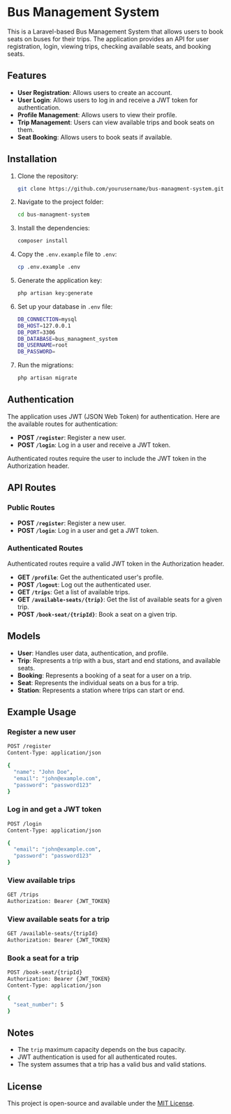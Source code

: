 
# Bus Management System

This is a Laravel-based Bus Management System that allows users to book seats on buses for their trips. The application provides an API for user registration, login, viewing trips, checking available seats, and booking seats.

## Features

- **User Registration**: Allows users to create an account.
- **User Login**: Allows users to log in and receive a JWT token for authentication.
- **Profile Management**: Allows users to view their profile.
- **Trip Management**: Users can view available trips and book seats on them.
- **Seat Booking**: Allows users to book seats if available.

## Installation

1. Clone the repository:

   ```bash
   git clone https://github.com/yourusername/bus-managment-system.git
   ```

2. Navigate to the project folder:

   ```bash
   cd bus-managment-system
   ```

3. Install the dependencies:

   ```bash
   composer install
   ```

4. Copy the `.env.example` file to `.env`:

   ```bash
   cp .env.example .env
   ```

5. Generate the application key:

   ```bash
   php artisan key:generate
   ```

6. Set up your database in `.env` file:

   ```bash
   DB_CONNECTION=mysql
   DB_HOST=127.0.0.1
   DB_PORT=3306
   DB_DATABASE=bus_managment_system
   DB_USERNAME=root
   DB_PASSWORD=
   ```

7. Run the migrations:

   ```bash
   php artisan migrate
   ```

## Authentication

The application uses JWT (JSON Web Token) for authentication. Here are the available routes for authentication:

- **POST `/register`**: Register a new user.
- **POST `/login`**: Log in a user and receive a JWT token.

Authenticated routes require the user to include the JWT token in the Authorization header.

## API Routes

### Public Routes
- **POST `/register`**: Register a new user.
- **POST `/login`**: Log in a user and get a JWT token.

### Authenticated Routes
Authenticated routes require a valid JWT token in the Authorization header.

- **GET `/profile`**: Get the authenticated user's profile.
- **POST `/logout`**: Log out the authenticated user.
- **GET `/trips`**: Get a list of available trips.
- **GET `/available-seats/{trip}`**: Get the list of available seats for a given trip.
- **POST `/book-seat/{tripId}`**: Book a seat on a given trip.

## Models

- **User**: Handles user data, authentication, and profile.
- **Trip**: Represents a trip with a bus, start and end stations, and available seats.
- **Booking**: Represents a booking of a seat for a user on a trip.
- **Seat**: Represents the individual seats on a bus for a trip.
- **Station**: Represents a station where trips can start or end.

## Example Usage

### Register a new user
```bash
POST /register
Content-Type: application/json

{
  "name": "John Doe",
  "email": "john@example.com",
  "password": "password123"
}
```

### Log in and get a JWT token
```bash
POST /login
Content-Type: application/json

{
  "email": "john@example.com",
  "password": "password123"
}
```

### View available trips
```bash
GET /trips
Authorization: Bearer {JWT_TOKEN}
```

### View available seats for a trip
```bash
GET /available-seats/{tripId}
Authorization: Bearer {JWT_TOKEN}
```

### Book a seat for a trip
```bash
POST /book-seat/{tripId}
Authorization: Bearer {JWT_TOKEN}
Content-Type: application/json

{
  "seat_number": 5
}
```

## Notes
- The `trip` maximum capacity depends on the bus capacity.
- JWT authentication is used for all authenticated routes.
- The system assumes that a trip has a valid bus and valid stations.

## License
This project is open-source and available under the [MIT License](LICENSE).
